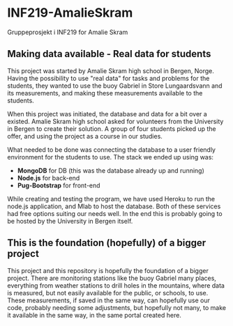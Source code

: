 # INF219-AmalieSkram
Gruppeprosjekt i INF219 for Amalie Skram

## Making data available - Real data for students
This project was started by Amalie Skram high school in Bergen, Norge. 
Having the possibility to use "real data" for tasks and problems for the
students, they wanted to use the buoy Gabriel in Store Lungaardsvann and
its measurements, and making these measurements available to the students.

When this project was initiated, the database and data for a bit over a
existed. Amalie Skram high school asked for volunteers from the
University in Bergen to create their solution. A group of four students
picked up the offer, and using the project as a course in our studies.

What needed to be done was connecting the database to a user friendly 
environment for the students to use. The stack we ended up using was:

* **MongoDB** for DB (this was the database already up and running)
* **Node.js** for back-end
* **Pug-Bootstrap** for front-end

While creating and testing the program, we have used Heroku to run the 
node.js application, and Mlab to host the database. Both of these 
services had free options suiting our needs well. In the end this is 
probably going to be hosted by the University in Bergen itself.

## This is the foundation (hopefully) of a bigger project
This project and this repository is hopefully the foundation of a bigger
project. There are monitoring stations like the buoy Gabriel many places,
everything from weather stations to drill holes in the mountains, where
data is measured, but not easily available for the public, or schools,
to use. These measurements, if saved in the same way, can hopefully use 
our code, probably needing some adjustments, but hopefully not many, to
make it available in the same way, in the same portal created here.


